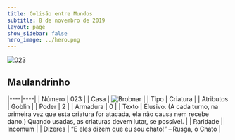 ```yaml
---
title: Colisão entre Mundos
subtitle: 8 de novembro de 2019
layout: page
show_sidebar: false
hero_image: ../hero.png
---
```


![023](https://cdn.keyforgegame.com/media/card_front/pt/452_023_5GJXFXP9GVJ2_pt.png)

## Maulandrinho

|----|----|
| Número | 023 |
| Casa | ![Brobnar](https://archonarcana.com/images/thumb/e/e0/Brobnar.png/22px-Brobnar.png "Brobnar") |
| Tipo | Criatura |
| Atributos | Goblin |
| Poder | 2 |
| Armadura | 0 |
| Texto | Elusivo. (A cada turno, na primeira vez que esta criatura for atacada, ela não causa nem recebe dano.) Quando usadas, as criaturas devem lutar, se possível. |
| Raridade | Incomum |
| Dizeres | “E eles dizem que eu sou chato!” – Rusga, o Chato |
